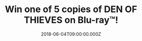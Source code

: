 ---
campaign-uuid: "c-cdeb9767-20eb-4fe0-a2d7-ab1a2da931d9"
type: "Competition"
category: "Entertainment"
date: "2018-06-04T09:00:00.000Z"
end-date: "2018-06-18T23:59:00.000Z"
disable-form: false
is_promoted: true
has_entry_page: true
title: "Win one of 5 copies of DEN OF THIEVES on Blu-ray™!"
competition-description: "<p>Calling all Gerard Butler and ''50 Cent'' fans! To celebrate\
  \ the Blu-ray™ release of the directorial debut of Christian Gudegast, DEN OF THIEVES,\
  \ we’ve got in our hands 5 copies of the official Blu-ray™ of the movie for five\
  \ lucky NME AAA members to win.</p>\r\n<p>Sounds good? You know what to do…</p>"
hero-header: "Win one of 5 copies of DEN OF THIEVES on Blu-ray™!"
terms-confirmation: "N/A"
banner-img: "https://assets.expresslyapp.com/asset-d1b2090d-d7d7-4501-8c6d-3b4c2dd7d443.jpg"
logo-left-href: "nme.com"
logo-left-image: "https://assets.expresslyapp.com/asset-04c5cf15-7690-405e-9d79-fb71715b2d42.jpg"
logo-left-title: "NME AAA"
bg-image-hero: "https://assets.expresslyapp.com/asset-4a654ab8-623e-4249-9d90-06b56fecf8f7.jpg"
bg-image-first: "https://assets.expresslyapp.com/asset-2551eaba-e6c6-4d58-a536-a98d7c55fb2e.jpg"
bg-image-second: "https://assets.expresslyapp.com/asset-70ec9ccc-fe8d-48de-90d6-c02ebf3d4f21.jpg"
bg-image-third: "https://assets.expresslyapp.com/asset-b96cab0a-0ccc-4e22-be22-48f985eb3442.jpg"
section1-content: "<p>Starring Gerard Butler, Pablo Schreiber, O’shea Jackson Jr and\
  \ Curtis ‘’50 Cent’’Jackson, DEN OF THIEVES follows a notorious crew of bank robbers\
  \ desperate to pull off the ultimate heist: the chance to steal $120 million in\
  \ cash, unless LA’s most feared law enforcement division can stop them!</p>\r\n\
  <p>This Blu-ray™ is a must-have for fans of both the movie and the action genre!</p>"
section2-content: "<p>The sensational Blu-ray™ is packed with full of exclusive bonus\
  \ content for you to get stuck in: Alternate Ending, Outtakes, Deleted Scenes, Commentary\
  \ with Director Christian Gudegast and Producer Tucker Tooley, Den of Thieves Theatrical\
  \ Cut…</p> \r\n<p>This DEN OF THIEVES Blu-ray™ release from Sony Pictures Home Entertainment\
  \ is the best plan for your weekend!</p>"
section3-content: "<p>Enter your details below for a chance to win this Blu-ray™ filled\
  \ with gripping, explosive action and an ending that left audiences stunned!</p>\r\
  \n <p>Good luck!</p>"
entry-title: "Win one of 5 copies of DEN OF THIEVES on Blu-ray™!"
entry-content: "<p>DEN OF THIEVES Blu-ray™ release is the perfect plan for your weekend!\
  \ <p><p>Enter the draw to win by completing the form below before 23.59pm on 18/06/2018.</p>"
has-winner: false
prize-description: "Win one of 5 copies of DEN OF THIEVES on Blu-ray™."
special-conditions: "Multiple entries are allowed up to one every 24 hours."
---